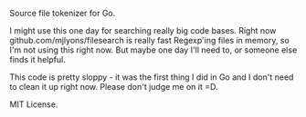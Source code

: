 Source file tokenizer for Go.

I might use this one day for searching really big code bases. Right now github.com/mjlyons/filesearch is really fast
Regexp'ing files in memory, so I'm not using this right now. But maybe one day I'll need to, or someone else
finds it helpful.

This code is pretty sloppy - it was the first thing I did in Go and I don't need to clean it up right now. Please
don't judge me on it =D.

MIT License.

